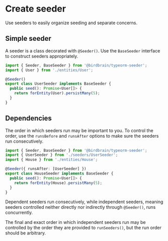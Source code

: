 # Create seeder

Use seeders to easily organize seeding and separate concerns.

## Simple seeder

A seeder is a class decorated with `@Seeder()`. Use the `BaseSeeder` interface to construct seeders appropriately.

```typescript
import { Seeder, BaseSeeder } from '@birdbrain/typeorm-seeder';
import { User } from './entities/User';

@Seeder()
export class UserSeeder implements BaseSeeder {
  public seed(): Promise<User[]> {
    return forEntity(User).persistMany(5);
  }
}
```

## Dependencies

The order in which seeders run may be important to you. To control the order, use the `runsBefore` and `runsAfter`
options to make sure the seeders run consecutively.

```typescript
import { Seeder, BaseSeeder } from '@birdbrain/typeorm-seeder';
import { UserSeeder } from './seeders/UserSeeder';
import { House } from './entities/House';

@Seeder({ runsAfter: [UserSeeder] })
export class HouseSeeder implements BaseSeeder {
  public seed(): Promise<User[]> {
    return forEntity(House).persistMany(5);
  }
}
```

Dependent seeders run consecutively, while independent seeders, meaning seeders controlled neither directly nor
indirectly through `@Seeder()`, runs concurrently.

The final and exact order in which independent seeders run may be controlled by the order they are provided
to `runSeeders()`, but the run order should be arbitrary.
